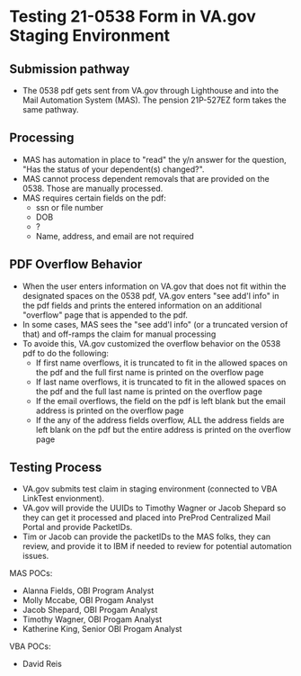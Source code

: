 # Testing 21-0538 Form in VA.gov Staging Environment

## Submission pathway
- The 0538 pdf gets sent from VA.gov through Lighthouse and into the Mail Automation System (MAS). The pension 21P-527EZ form takes the same pathway.

## Processing
- MAS has automation in place to "read" the y/n answer for the question, "Has the status of your dependent(s) changed?".
- MAS cannot process dependent removals that are provided on the 0538. Those are manually processed.
- MAS requires certain fields on the pdf:
   - ssn or file number
   - DOB
   - ?
   - Name, address, and email are not required


## PDF Overflow Behavior
- When the user enters information on VA.gov that does not fit within the designated spaces on the 0538 pdf, VA.gov enters "see add'l info" in the pdf fields and prints the entered information on an additional "overflow" page that is appended to the pdf.
- In some cases, MAS sees the "see add'l info" (or a truncated version of that) and off-ramps the claim for manual processing
- To avoide this, VA.gov customized the overflow behavior on the 0538 pdf to do the following:
   - If first name overflows, it is truncated to fit in the allowed spaces on the pdf and the full first name is printed on the overflow page
   - If last name overflows, it is truncated to fit in the allowed spaces on the pdf and the full last name is printed on the overflow page
   - If the email overflows, the field on the pdf is left blank but the email address is printed on the overflow page
   - If the any of the address fields overflow, ALL the address fields are left blank on the pdf but the entire address is printed on the overflow page

## Testing Process
- VA.gov submits test claim in staging environment (connected to VBA LinkTest envionment).
- VA.gov will provide the UUIDs to Timothy Wagner or Jacob Shepard so they can get it processed and placed into PreProd Centralized Mail Portal and provide PacketIDs.
- Tim or Jacob can provide the packetIDs to the MAS folks, they can review, and provide it to IBM if needed to review for potential automation issues.

MAS POCs:
- Alanna Fields, OBI Program Analyst
- Molly Mccabe, OBI Progam Analyst
- Jacob Shepard, OBI Progam Analyst
- Timothy Wagner, OBI Progam Analyst
- Katherine King, Senior OBI Progam Analyst

VBA POCs:
- David Reis
